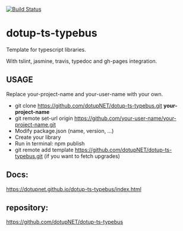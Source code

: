 [![Build Status](https://travis-ci.org/dotupNET/dotup-ts-typebus.svg?branch=master)](https://travis-ci.org/dotupNET/dotup-ts-typebus)

# dotup-ts-typebus
Template for typescript libraries.

With tslint, jasmine, travis, typedoc and gh-pages integration.

## USAGE

Replace your-project-name and your-user-name with your own.

- git clone https://github.com/dotupNET/dotup-ts-typebus.git **your-project-name**
- git remote set-url origin https://github.com/your-user-name/your-project-name.git
- Modify package.json (name, version, ...)
- Create your library
- Run in terminal: npm publish
- git remote add template https://github.com/dotupNET/dotup-ts-typebus.git (if you want to fetch upgrades)


## Docs:
https://dotupnet.github.io/dotup-ts-typebus/index.html

## repository:
https://github.com/dotupNET/dotup-ts-typebus
